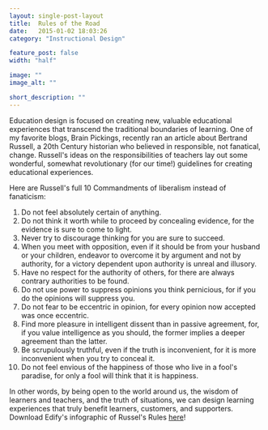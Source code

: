 ```yaml
---
layout: single-post-layout
title:  Rules of the Road
date:   2015-01-02 18:03:26
category: "Instructional Design"

feature_post: false
width: "half"

image: ""
image_alt: ""

short_description: ""
---
```


Education design is focused on creating new, valuable educational experiences that transcend the traditional boundaries of learning. One of my favorite blogs, Brain Pickings, recently ran an article about Bertrand Russell, a 20th Century historian who believed in responsible, not fanatical, change. Russell's ideas on the responsibilities of teachers lay out some wonderful, somewhat revolutionary (for our time!) guidelines for creating educational experiences.

Here are Russell's full 10 Commandments of liberalism instead of fanaticism:

1. Do not feel absolutely certain of anything.
2. Do not think it worth while to proceed by concealing evidence, for the evidence is sure to come to light.
3. Never try to discourage thinking for you are sure to succeed.
4. When you meet with opposition, even if it should be from your husband or your children, endeavor to overcome it by argument and not by authority, for a victory dependent upon authority is unreal and illusory.
5. Have no respect for the authority of others, for there are always contrary authorities to be found.
6. Do not use power to suppress opinions you think pernicious, for if you do the opinions will suppress you.
7. Do not fear to be eccentric in opinion, for every opinion now accepted was once eccentric.
8. Find more pleasure in intelligent dissent than in passive agreement, for, if you value intelligence as you should, the former implies a deeper agreement than the latter.
9. Be scrupulously truthful, even if the truth is inconvenient, for it is more inconvenient when you try to conceal it.
10. Do not feel envious of the happiness of those who live in a fool's paradise, for only a fool will think that it is happiness.

In other words, by being open to the world around us, the wisdom of learners and teachers, and the truth of situations, we can design learning experiences that truly benefit learners, customers, and supporters. Download Edify's infographic of Russel's Rules [here](https://drive.google.com/file/d/0B3Wo_WweWVfdbTlTX1ViR1A3X1U/view?pli=1)!
